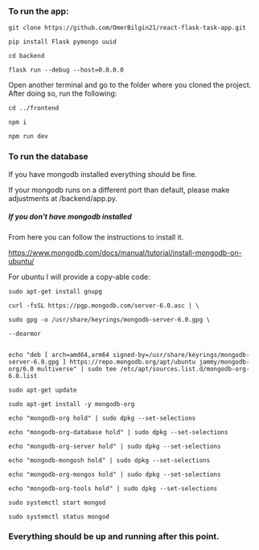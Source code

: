 ### To run the app:

```
git clone https://github.com/OmerBilgin21/react-flask-task-app.git

pip install Flask pymongo uuid

cd backend

flask run --debug --host=0.0.0.0
```

Open another terminal and go to the folder where you cloned the project. After doing so, run the following:

```
cd ../frontend

npm i

npm run dev
```

### To run the database

If you have mongodb installed everything should be fine.

If your mongodb runs on a different port than default, please make adjustments at /backend/app.py.

##### If you don't have mongodb installed

From here you can follow the instructions to install it.

https://www.mongodb.com/docs/manual/tutorial/install-mongodb-on-ubuntu/

For ubuntu I will provide a copy-able code:

```
sudo apt-get install gnupg

curl -fsSL https://pgp.mongodb.com/server-6.0.asc | \

sudo gpg -o /usr/share/keyrings/mongodb-server-6.0.gpg \

--dearmor


echo "deb [ arch=amd64,arm64 signed-by=/usr/share/keyrings/mongodb-server-6.0.gpg ] https://repo.mongodb.org/apt/ubuntu jammy/mongodb-org/6.0 multiverse" | sudo tee /etc/apt/sources.list.d/mongodb-org-6.0.list

sudo apt-get update

sudo apt-get install -y mongodb-org

echo "mongodb-org hold" | sudo dpkg --set-selections

echo "mongodb-org-database hold" | sudo dpkg --set-selections

echo "mongodb-org-server hold" | sudo dpkg --set-selections

echo "mongodb-mongosh hold" | sudo dpkg --set-selections

echo "mongodb-org-mongos hold" | sudo dpkg --set-selections

echo "mongodb-org-tools hold" | sudo dpkg --set-selections

sudo systemctl start mongod

sudo systemctl status mongod

```

### Everything should be up and running after this point.
